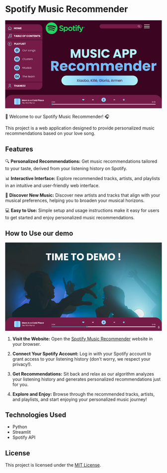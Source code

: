 # Spotify Music Recommender
![Music Banner](img/1.png)

🎵 Welcome to our Spotify Music Recommender! 🎧

This project is a web application designed to provide personalized music recommendations based on your love song.

## Features

🔍 **Personalized Recommendations:** Get music recommendations tailored to your taste, derived from your listening history on Spotify.

📊 **Interactive Interface:** Explore recommended tracks, artists, and playlists in an intuitive and user-friendly web interface.

🎉 **Discover New Music:** Discover new artists and tracks that align with your musical preferences, helping you to broaden your musical horizons.

💻 **Easy to Use:** Simple setup and usage instructions make it easy for users to get started and enjoy personalized music recommendations.

## How to Use our demo
![demo](img/2.png)

1. **Visit the Website:** Open the [Spotify Music Recommender](https://spotiproject.streamlit.app/) website in your browser.

2. **Connect Your Spotify Account:** Log in with your Spotify account to grant access to your listening history (don't worry, we respect your privacy!).

3. **Get Recommendations:** Sit back and relax as our algorithm analyzes your listening history and generates personalized recommendations just for you.

4. **Explore and Enjoy:** Browse through the recommended tracks, artists, and playlists, and start enjoying your personalized music journey!

## Technologies Used

- Python
- Streamlit
- Spotify API

## License

This project is licensed under the [MIT License](LICENSE).

